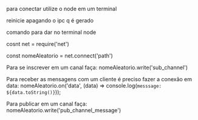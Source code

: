 para conectar utilize o node em um terminal

reinicie apagando o ipc q é gerado

comando para dar no terminal node

cosnt net = require('net')

const nomeAleatorio = net.connect('path')


Para se inscrever em um canal faça:
nomeAleatorio.write('sub_channel')

Para receber as mensagens com um cliente é preciso fazer a conexão em data:
nomeAleatorio.on('data', (data) => console.log(`messsage: ${data.toString()}`));

Para publicar em um canal faça: 
nomeAleatorio.write('pub_channel_message')